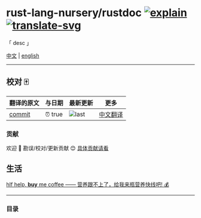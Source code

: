 # rust-lang-nursery/rustdoc [![explain]][source] [![translate-svg]][translate-list] 
    
<!-- [![size-img]][size] -->

[explain]: http://llever.com/explain.svg
[source]: https://github.com/chinanf-boy/Source-Explain
[translate-svg]: http://llever.com/translate.svg
[translate-list]: https://github.com/chinanf-boy/chinese-translate-list
[size-img]: https://packagephobia.now.sh/badge?p=Name
[size]: https://packagephobia.now.sh/result?p=Name
    


「 desc 」

[中文](./readme.md) | [english](https://github.com/rust-lang-nursery/rustdoc) 


---

## 校对 🀄️

<!-- doc-templite START generated -->
<!-- repo = 'rust-lang-nursery/rustdoc' -->
<!-- commit = 'true' -->
<!-- time = 'true' -->
翻译的原文 | 与日期 | 最新更新 | 更多
---|---|---|---
[commit] | ⏰ true | ![last] | [中文翻译][translate-list]

[last]: https://img.shields.io/github/last-commit/rust-lang-nursery/rustdoc.svg
[commit]: https://github.com/rust-lang-nursery/rustdoc/tree/true

<!-- doc-templite END generated -->


### 贡献

欢迎 👏 勘误/校对/更新贡献 😊 [具体贡献请看](https://github.com/chinanf-boy/chinese-translate-list#贡献)
        

## 生活

[hIf help, **buy** me coffee —— 营养跟不上了，给我来瓶营养快线吧!  💰](https://github.com/chinanf-boy/live-need-money)

---

### 目录

<!-- START doctoc -->
<!-- END doctoc -->

